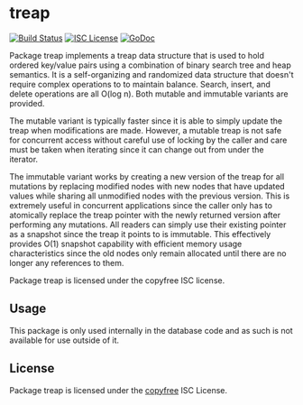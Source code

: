 treap
=====

[![Build Status](http://img.shields.io/travis/wbcoin/wbc.svg)](https://travis-ci.org/wbcoin/wbc)
[![ISC License](http://img.shields.io/badge/license-ISC-blue.svg)](http://copyfree.org)
[![GoDoc](https://img.shields.io/badge/godoc-reference-blue.svg)](http://godoc.org/github.com/wbcoin/wbc/database/internal/treap)

Package treap implements a treap data structure that is used to hold ordered
key/value pairs using a combination of binary search tree and heap semantics.
It is a self-organizing and randomized data structure that doesn't require
complex operations to to maintain balance.  Search, insert, and delete
operations are all O(log n).  Both mutable and immutable variants are provided.

The mutable variant is typically faster since it is able to simply update the
treap when modifications are made.  However, a mutable treap is not safe for
concurrent access without careful use of locking by the caller and care must be
taken when iterating since it can change out from under the iterator.

The immutable variant works by creating a new version of the treap for all
mutations by replacing modified nodes with new nodes that have updated values
while sharing all unmodified nodes with the previous version.  This is extremely
useful in concurrent applications since the caller only has to atomically
replace the treap pointer with the newly returned version after performing any
mutations.  All readers can simply use their existing pointer as a snapshot
since the treap it points to is immutable.  This effectively provides O(1)
snapshot capability with efficient memory usage characteristics since the old
nodes only remain allocated until there are no longer any references to them.

Package treap is licensed under the copyfree ISC license.

## Usage

This package is only used internally in the database code and as such is not
available for use outside of it.

## License

Package treap is licensed under the [copyfree](http://copyfree.org) ISC
License.
